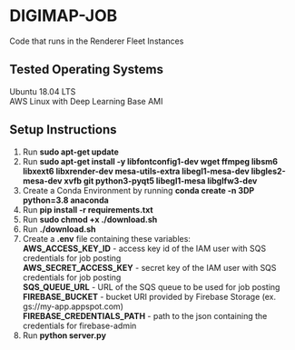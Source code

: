 # DIGIMAP-JOB
Code that runs in the Renderer Fleet Instances

## Tested Operating Systems
Ubuntu 18.04 LTS<br>
AWS Linux with Deep Learning Base AMI

## Setup Instructions
1. Run **sudo apt-get update**
2. Run **sudo apt-get install -y libfontconfig1-dev wget ffmpeg libsm6 libxext6 libxrender-dev mesa-utils-extra libegl1-mesa-dev libgles2-mesa-dev xvfb git python3-pyqt5 libegl1-mesa libglfw3-dev**
2. Create a Conda Environment by running **conda create -n 3DP python=3.8 anaconda**
3. Run **pip install -r requirements.txt**
4. Run **sudo chmod +x ./download.sh**
5. Run **./download.sh**
6. Create a **.env** file containing these variables:
<br> **AWS_ACCESS_KEY_ID** - access key id of the IAM user with SQS credentials for job posting
<br> **AWS_SECRET_ACCESS_KEY** - secret key of the IAM user with SQS credentials for job posting
<br> **SQS_QUEUE_URL** - URL of the SQS queue to be used for job posting
<br> **FIREBASE_BUCKET** - bucket URI provided by Firebase Storage (ex. gs://my-app.appspot.com)
<br> **FIREBASE_CREDENTIALS_PATH** - path to the json containing the credentials for firebase-admin
7. Run **python server.py**
